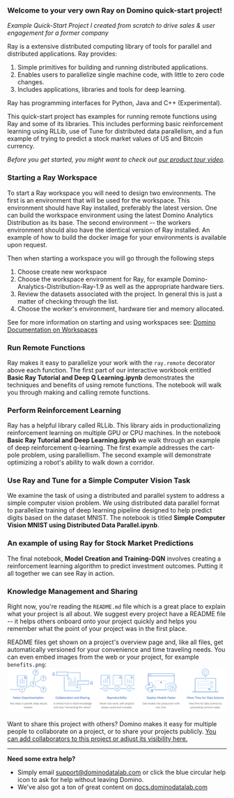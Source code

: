 ### Welcome to your very own Ray on Domino quick-start project!

*Example Quick-Start Project I created from scratch to drive sales & user engagement for a former company*

Ray is a extensive distributed computing library of tools for parallel and distributed applications.  Ray provides:

1. Simple primitives for building and running distributed applications.
2. Enables users to parallelize single machine code, with little to zero code changes.
3. Includes applications, libraries and tools for deep learning.

Ray has programming interfaces for Python, Java and C++ (Experimental).

This quick-start project has examples for running remote functions using Ray and some of its libraries.  This includes performing basic reinforcement learning using RLLib, use of Tune for distributed data parallelism, and a fun example of trying to predict a stock market values of US and Bitcoin currency.

_Before you get started, you might want to check out [our product tour video](https://www.dominodatalab.com/p/weekly-live-demo-ungated/)._

### Starting a Ray Workspace

To start a Ray workspace you will need to design two environments.  The first is an environment that will be used for the workspace.  This environment should have Ray installed, preferably the latest version.  One can build the workspace environment using the latest Domino Analytics Distribution as its base.  The second environment -- the workers environment should also have the identical version of Ray installed.  An example of how to build the docker image for your environments is available upon request.

Then when starting a workspace you will go through the following steps

1. Choose create new workspace
2. Choose the workspace environment for Ray, for example Domino-Analytics-Distribution-Ray-1.9 as well as the appropriate hardware tiers.
3. Review the datasets associated with the project.  In general this is just a matter of checking through the list.
4. Choose the worker's environment, hardware tier and memory allocated.  

See for more information on starting and using workspaces see: [Domino Documentation on Workspaces](https://docs.dominodatalab.com/en/latest/get_started/3-start_workspace.html?highlight=workspace)

### Run Remote Functions

Ray makes it easy to parallelize your work with the ``ray.remote`` decorator above each function. The first part of our interactive workbook entitled **Basic Ray Tutorial and Deep Q Learning.ipynb** demonstrates the techniques and benefits of using remote functions. The notebook will walk you through making and calling remote functions.

### Perform Reinforcement Learning

Ray has a helpful library called RLLib.  This library aids in productionalizing reinforcement learning on multiple GPU or CPU machines.  In the notebook **Basic Ray Tutorial and Deep Learning.ipynb** we walk through an example of deep reinforcement q-learning.  The first example addresses the cart-pole problem, using parallellism.  The second example will demonstrate optimizing a robot's ability to walk down a corridor.

### Use Ray and Tune for a Simple Computer Vision Task
We examine the task of using a distributed and parallel system to address a simple computer vision problem.  We using distributed data parallel format to parallelize training of deep learning pipeline designed to help predict digits based on the dataset MNIST.  The notebook is titled **Simple Computer Vision MNIST using Distributed Data Parallel.ipynb**.


### An example of using Ray for Stock Market Predictions

The final notebook, **Model Creation and Training-DQN** involves creating a reinforcement learning algorithm to predict investment outcomes.  Putting it all together we can see Ray in action.

### Knowledge Management and Sharing

Right now, you're reading the `README.md` file which is a great place to explain what your project is all about.  We suggest every project have a README file -- it helps others onboard onto your project quickly and helps you remember what the point of your project was in the first place.

README files get shown on a project's overview page and, like all files, get automatically versioned for your convenience and time traveling needs. You can even embed images from the web or your project, for example `benefits.png`: ![Benefits](benefits.png)

Want to share this project with others? Domino makes it easy for multiple people to collaborate on a project, or to share your projects publicly. [You can add collaborators to this project or adjust its visibility here.](https://docs.dominodatalab.com/en/latest/reference/projects/Sharing_and_collaboration.html)
_____

**Need some extra help?**

* Simply email [support@dominodatalab.com](mailto:support@dominodatalab.com) or click the blue circular help icon to ask for help without leaving Domino.
* We've also got a ton of great content on [docs.dominodatalab.com](https://docs.dominodatalab.com)
